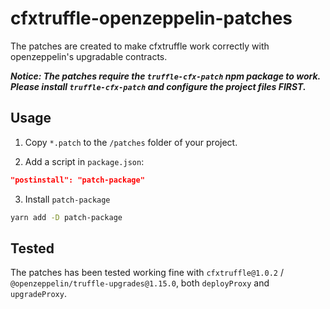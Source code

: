 # cfxtruffle-openzeppelin-patches

The patches are created to make cfxtruffle work correctly with openzeppelin's upgradable contracts.

***Notice: The patches require the `truffle-cfx-patch` npm package to work. Please install `truffle-cfx-patch` and configure the project files FIRST.***

## Usage

1. Copy `*.patch` to the `/patches` folder of your project.

2. Add a script in `package.json`:
```json
"postinstall": "patch-package"
```

3. Install `patch-package`
```bash
yarn add -D patch-package
```

## Tested

The patches has been tested working fine with `cfxtruffle@1.0.2` / `@openzeppelin/truffle-upgrades@1.15.0`, both `deployProxy` and `upgradeProxy`.

